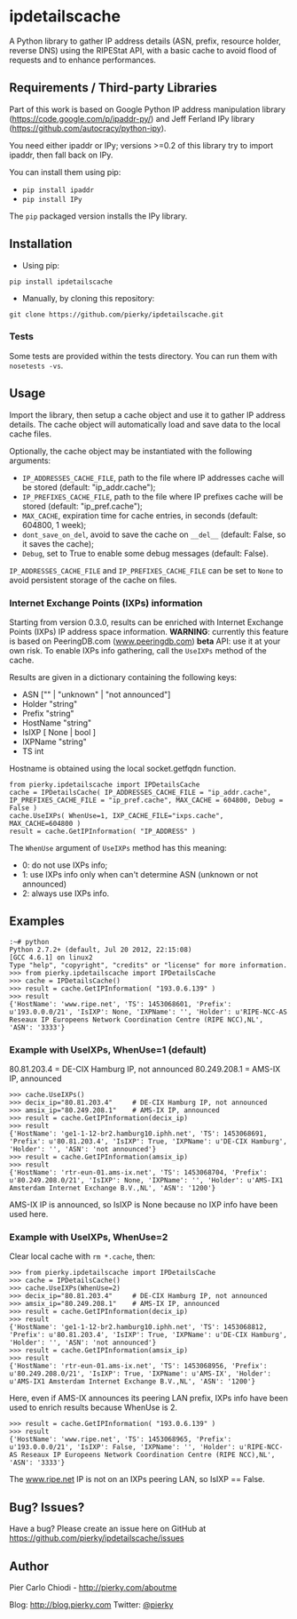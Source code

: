 # ipdetailscache

A Python library to gather IP address details (ASN, prefix, resource holder, reverse DNS) using the RIPEStat API, with a basic cache to avoid flood of requests and to enhance performances.

## Requirements / Third-party Libraries

Part of this work is based on Google Python IP address manipulation library (https://code.google.com/p/ipaddr-py/) and Jeff Ferland IPy library (https://github.com/autocracy/python-ipy).

You need either ipaddr or IPy; versions >=0.2 of this library try to import ipaddr, then fall back on IPy.

You can install them using pip:
- `pip install ipaddr`
- `pip install IPy`

The `pip` packaged version installs the IPy library.

## Installation

- Using pip:

```
pip install ipdetailscache
```

- Manually, by cloning this repository:

```
git clone https://github.com/pierky/ipdetailscache.git
```

### Tests

Some tests are provided within the tests directory. You can run them with `nosetests -vs`.

## Usage

Import the library, then setup a cache object and use it to gather IP address details.
The cache object will automatically load and save data to the local cache files.

Optionally, the cache object may be instantiated with the following arguments:
- `IP_ADDRESSES_CACHE_FILE`, path to the file where IP addresses cache will be stored (default: "ip_addr.cache");
- `IP_PREFIXES_CACHE_FILE`, path to the file where IP prefixes cache will be stored (default: "ip_pref.cache");
- `MAX_CACHE`, expiration time for cache entries, in seconds (default: 604800, 1 week);
- `dont_save_on_del`, avoid to save the cache on `__del__` (default: False, so it saves the cache);
- `Debug`, set to True to enable some debug messages (default: False).

`IP_ADDRESSES_CACHE_FILE` and `IP_PREFIXES_CACHE_FILE` can be set to `None` to avoid persistent storage of the cache on files.

### Internet Exchange Points (IXPs) information

Starting from version 0.3.0, results can be enriched with Internet Exchange Points (IXPs) IP address space information.
**WARNING**: currently this feature is based on PeeringDB.com (www.peeringdb.com) **beta** API: use it at your own risk.
To enable IXPs info gathering, call the `UseIXPs` method of the cache.

Results are given in a dictionary containing the following keys:
- ASN           ["<ASN>" | "unknown" | "not announced"]
- Holder        "string"
- Prefix        "string"
- HostName      "string"
- IsIXP         [ None | bool ]
- IXPName       "string"
- TS            int

Hostname is obtained using the local socket.getfqdn function.

```
from pierky.ipdetailscache import IPDetailsCache
cache = IPDetailsCache( IP_ADDRESSES_CACHE_FILE = "ip_addr.cache", IP_PREFIXES_CACHE_FILE = "ip_pref.cache", MAX_CACHE = 604800, Debug = False )
cache.UseIXPs( WhenUse=1, IXP_CACHE_FILE="ixps.cache", MAX_CACHE=604800 )
result = cache.GetIPInformation( "IP_ADDRESS" )
```

The `WhenUse` argument of `UseIXPs` method has this meaning:
- 0: do not use IXPs info;
- 1: use IXPs info only when can't determine ASN (unknown or not announced)
- 2: always use IXPs info.

## Examples

```
:~# python
Python 2.7.2+ (default, Jul 20 2012, 22:15:08)
[GCC 4.6.1] on linux2
Type "help", "copyright", "credits" or "license" for more information.
>>> from pierky.ipdetailscache import IPDetailsCache
>>> cache = IPDetailsCache()
>>> result = cache.GetIPInformation( "193.0.6.139" )
>>> result
{'HostName': 'www.ripe.net', 'TS': 1453068601, 'Prefix': u'193.0.0.0/21', 'IsIXP': None, 'IXPName': '', 'Holder': u'RIPE-NCC-AS Reseaux IP Europeens Network Coordination Centre (RIPE NCC),NL', 'ASN': '3333'}
```

### Example with UseIXPs, WhenUse=1 (default)

80.81.203.4 = DE-CIX Hamburg IP, not announced
80.249.208.1 = AMS-IX IP, announced

```
>>> cache.UseIXPs()
>>> decix_ip="80.81.203.4"     # DE-CIX Hamburg IP, not announced
>>> amsix_ip="80.249.208.1"    # AMS-IX IP, announced
>>> result = cache.GetIPInformation(decix_ip)
>>> result
{'HostName': 'ge1-1-12-br2.hamburg10.iphh.net', 'TS': 1453068691, 'Prefix': u'80.81.203.4', 'IsIXP': True, 'IXPName': u'DE-CIX Hamburg', 'Holder': '', 'ASN': 'not announced'}
>>> result = cache.GetIPInformation(amsix_ip)
>>> result
{'HostName': 'rtr-eun-01.ams-ix.net', 'TS': 1453068704, 'Prefix': u'80.249.208.0/21', 'IsIXP': None, 'IXPName': '', 'Holder': u'AMS-IX1 Amsterdam Internet Exchange B.V.,NL', 'ASN': '1200'}
```

AMS-IX IP is announced, so IsIXP is None because no IXP info have been used here.

### Example with UseIXPs, WhenUse=2

Clear local cache with `rm *.cache`, then:

```
>>> from pierky.ipdetailscache import IPDetailsCache
>>> cache = IPDetailsCache()
>>> cache.UseIXPs(WhenUse=2)
>>> decix_ip="80.81.203.4"     # DE-CIX Hamburg IP, not announced
>>> amsix_ip="80.249.208.1"    # AMS-IX IP, announced
>>> result = cache.GetIPInformation(decix_ip)
>>> result
{'HostName': 'ge1-1-12-br2.hamburg10.iphh.net', 'TS': 1453068812, 'Prefix': u'80.81.203.4', 'IsIXP': True, 'IXPName': u'DE-CIX Hamburg', 'Holder': '', 'ASN': 'not announced'}
>>> result = cache.GetIPInformation(amsix_ip)
>>> result
{'HostName': 'rtr-eun-01.ams-ix.net', 'TS': 1453068956, 'Prefix': u'80.249.208.0/21', 'IsIXP': True, 'IXPName': u'AMS-IX', 'Holder': u'AMS-IX1 Amsterdam Internet Exchange B.V.,NL', 'ASN': '1200'}
```

Here, even if AMS-IX announces its peering LAN prefix, IXPs info have been used to enrich results because WhenUse is 2.

```
>>> result = cache.GetIPInformation( "193.0.6.139" )
>>> result
{'HostName': 'www.ripe.net', 'TS': 1453068965, 'Prefix': u'193.0.0.0/21', 'IsIXP': False, 'IXPName': '', 'Holder': u'RIPE-NCC-AS Reseaux IP Europeens Network Coordination Centre (RIPE NCC),NL', 'ASN': '3333'}
```

The www.ripe.net IP is not on an IXPs peering LAN, so IsIXP == False.

## Bug? Issues?

Have a bug? Please create an issue here on GitHub at https://github.com/pierky/ipdetailscache/issues

## Author

Pier Carlo Chiodi - http://pierky.com/aboutme

Blog: http://blog.pierky.com Twitter: <a href="http://twitter.com/pierky">@pierky</a>

